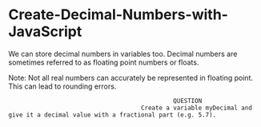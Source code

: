 # Create-Decimal-Numbers-with-JavaScript


We can store decimal numbers in variables too.
Decimal numbers are sometimes referred to as floating point numbers or floats.


Note: Not all real numbers can accurately be represented in floating point.
This can lead to rounding errors.


                                                  QUESTION
                                         Create a variable myDecimal and give it a decimal value with a fractional part (e.g. 5.7).
            
